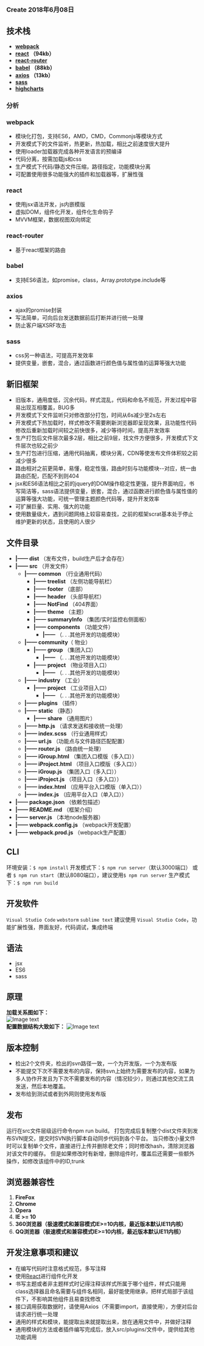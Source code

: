 ### Create 2018年6月08日

## 技术栈
- **[webpack](#webpack)**
- **[react](#react) （94kb）**
- **[react-router](#react-router)**
- **[babel](#babel) （88kb）**
- **[axios](#axios) （13kb）**
- **[sass](#sass)**
- **[highcharts](#highcharts)**
### 分析
### webpack
- 模块化打包，支持ES6，AMD，CMD，Commonjs等模块方式
- 开发模式下的文件监听，热更新，热加载，相比之前速度很大提升
- 使用loader加载器完成各种开发语言的预编译
- 代码分离，按需加载js和css
- 生产模式下代码/静态文件压缩，路径指定，功能模块分离
- 可配置使用很多功能强大的插件和加载器等，扩展性强

### react
- 使用jsx语法开发，js内嵌模版
- 虚拟DOM，组件化开发，组件化生命钩子
- MVVM框架，数据视图双向绑定

### react-router
- 基于react框架的路由

### babel
- 支持ES6语法，如promise，class，Array.prototype.include等

### axios
- ajax的promise封装
- 写法简单，可向后台发送数据前后打断并进行统一处理
- 防止客户端XSRF攻击

### sass
- css另一种语法，可提高开发效率
- 提供变量，嵌套，混合，通过函数进行颜色值与属性值的运算等强大功能

## 新旧框架
- 旧版本，通用度低，沉余代码，样式混乱，代码和命名不规范，开发过程中容易出现互相覆盖，BUG多
- 开发模式下文件监听只对修改部分打包，时间从6s减少至2s左右
- 开发模式下热加载时，样式修改不需要刷新浏览器即呈现效果，且功能性代码修改后重新加载时间较之前快很多，减少等待时间，提高开发效率
- 生产打包后文件层次最多2层，相比之前9层，找文件方便很多，开发模式下文件层次也较之前少
- 生产打包进行压缩，通用代码抽离，模块分离，CDN等使发布文件体积较之前减少很多
- 路由相对之前更简单，易懂，稳定性强，路由时刻与功能模块--对应，统一由路由匹配，匹配不到则404
- jsx和ES6语法相比之前的jquery的DOM操作稳定性更强，提升界面响应，书写简洁等，sass语法提供变量，嵌套，混合，通过函数进行颜色值与属性值的运算等强大功能，可统一管理主题颜色代码等，提升开发效率
- 可扩展巨量、实用、强大的功能
- 使用数量级大，遇到问题网络上较容易查找，之前的框架scrat基本处于停止维护更新的状态，且使用的人很少

## 文件目录
- **|—— dist** （发布文件，build生产后才会存在）
- **|—— src**  （开发文件）
     - **|—— common** （行业通用代码）
          - **|—— treelist** （左侧功能导航栏）
          - **|—— footer** （底部）
          - **|—— header** （头部导航栏）
          - **|—— NotFind** （404界面）
          - **|—— theme** （主题）
          - **|—— summaryInfo** （集团/实时监控右侧面板）
          - **|—— components** （功能文件）
               - **|——** （. . .其他开发的功能模块）
     - **|—— community**（ 物业）
          - **|—— group** （集团入口）
               - **|——** （. . .其他开发的功能模块）
          - **|—— project** （物业项目入口）
               - **|——** （. . .其他开发的功能模块）
     - **|—— industry** （工业）
          - **|—— project** （工业项目入口）
               - **|——** （. . .其他开发的功能模块）
     - **|—— plugins** （插件）
     - **|—— static** （静态）
          - **|—— share** （通用图片）
     - **|—— http.js** （请求发送和接收统一处理）
     - **|—— index.scss** （行业通用样式）
     - **|—— url.js** （功能点与文件路径匹配配置）
     - **|—— router.js** （路由统一处理）
     - **|—— iGroup.html** （集团入口模版（多入口））
     - **|—— iProject.html** （项目入口模版（多入口））
     - **|—— iGroup.js** （集团入口（多入口））
     - **|—— iProject.js** （项目入口（多入口））
     - **|—— index.html** （应用平台入口模版（单入口））
     - **|—— index.js** （应用平台入口（单入口））
- **|—— package.json** （依赖包描述）
- **|—— README.md** （框架介绍）
- **|—— server.js** （本地node服务器）
- **|—— webpack.config.js** （webpack开发配置）
- **|—— webpack.prod.js** （webpack生产配置）

## CLI
环境安装：`$ npm install`
开发模式下：`$ npm run server`（默认3000端口） 或者 `$ npm run start`（默认8080端口），建议使用`$ npm run server`
生产模式下：`$ npm run build`

## 开发软件
`Visual Studio Code`
`webstorm`
`sublime text`
建议使用 `Visual Studio Code`，功能扩展性强，界面友好，代码调试，集成终端

## 语法
- jsx
- ES6
- sass

## 原理
**加载关系图如下：**
<br /> 
![Image text](https://github.com/NXT-FE/EFOS-PC/blob/master/relation.jpg)
<br /> 
**配置数据结构大致如下：**
![Image text](https://github.com/NXT-FE/EFOS-PC/blob/master/data.jpg)

## 版本控制
- 检出2个文件夹，检出的svn路径一致，一个为开发版，一个为发布版
- 不能提交下次不需要发布的内容，保持svn上始终为需要发布的内容，如果为多人协作开发且为下次不需要发布的内容（情况较少），则通过其他交流工具发送，然后本地覆盖。
- 发布给到测试或者到外网则使用发布版

## 发布
运行在src文件层级运行命令npm run build。
打包完成后复制整个dist文件夹到发布SVN提交，提交时SVN执行脚本自动同步代码到各个平台。
当只修改小量文件时可以复制单个文件，直接进行上传并删除老文件；同时修改hash，清除浏览器对该文件的缓存。
但是如果修改时有新增，删除组件时，覆盖后还需要一些额外操作，如修改该组件中的ID,trunk

## 浏览器兼容性
   1. **FireFox**
   2. **Chrome**
   3. **Opera**
   4. **IE >= 10**
   5. **360浏览器（极速模式和兼容模式IE>=10内核，最近版本默认IE11内核）**
   6. **QQ浏览器（极速模式和兼容模式IE>=10内核，最近版本默认IE11内核）**

## 开发注意事项和建议
- 在编写代码时注意格式规范，多写注释
- 使用[React](https://www.reactjscn.com/)进行组件化开发
- 书写主题或者非主题样式时记得注释该样式所属于哪个组件，样式只能用class选择器且命名需要与组件名相同，最好能使用继承，把样式局部于该组件下，不影响其他组件且易查找修改
- 接口调用获取数据时，请使用Axios（不需要import，直接使用），方便对后台请求进行统一处理
- 通用的样式和模块，能提取出来就提取出来，放在通用文件中，并做好注释
- 通用模块的方法或者插件编写完成后，放入src/plugins/文件中，提供给其他功能调用


